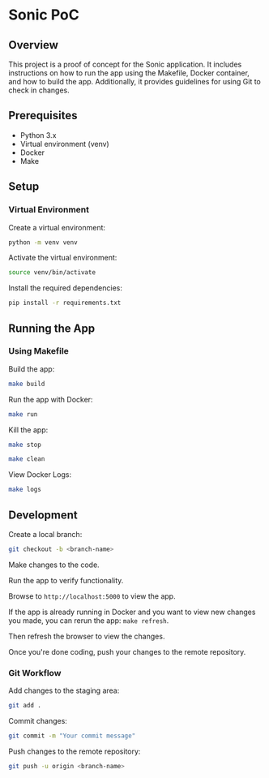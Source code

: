 # Sonic PoC

## Overview

This project is a proof of concept for the Sonic application. It includes instructions on how to run the app using the Makefile, Docker container, and how to build the app. Additionally, it provides guidelines for using Git to check in changes.

## Prerequisites

- Python 3.x
- Virtual environment (venv)
- Docker
- Make

## Setup

### Virtual Environment

Create a virtual environment:

```sh
python -m venv venv
```

Activate the virtual environment:

```sh
source venv/bin/activate
```

Install the required dependencies:

```sh
pip install -r requirements.txt
```

## Running the App

### Using Makefile

Build the app:

```sh
make build
```

Run the app with Docker:

```sh
make run
```

Kill the app:

```sh
make stop
```

```sh
make clean
```

View Docker Logs:

```sh
make logs
```

## Development

Create a local branch:

```sh
git checkout -b <branch-name>
```

Make changes to the code.

Run the app to verify functionality.

Browse to `http://localhost:5000` to view the app.

If the app is already running in Docker and you want to view new changes you made, you can rerun the app: `make refresh`.

Then refresh the browser to view the changes.

Once you're done coding, push your changes to the remote repository.

### Git Workflow

Add changes to the staging area:

```sh
git add .
```

Commit changes:

```sh
git commit -m "Your commit message"
```

Push changes to the remote repository:

```sh
git push -u origin <branch-name>
```
